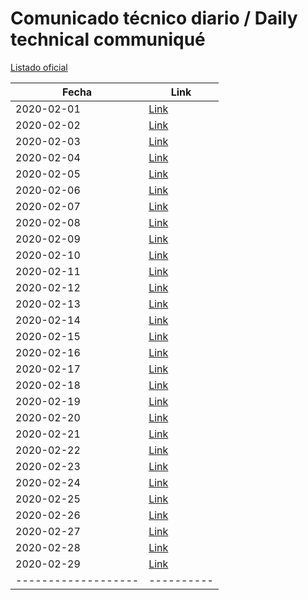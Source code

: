 # Comunicado técnico diario / Daily technical communiqué

[Listado oficial](https://www.gob.mx/salud/documentos/coronavirus-covid-19-comunicados-tecnicos-diarios-febrero-2020)

| Fecha               | Link        |
| ------------------- | ----------  |
| 2020-02-01          | [Link](https://www.gob.mx/salud/prensa/nuevo-coronavirus-comunicado-tecnico-diario-233796?idiom=es)  |
| 2020-02-02          | [Link](https://www.gob.mx/salud/prensa/038-nuevo-coronavirus-comunicado-tecnico-diario?idiom=es)  |
| 2020-02-03          | [Link](https://www.gob.mx/salud/prensa/040-nuevo-coronavirus-comunicado-tecnico-diario?idiom=es)  |
| 2020-02-04          | [Link](https://www.gob.mx/salud/prensa/nuevo-coronavirus-comunicado-tecnico-diario-233900?idiom=es)  |
| 2020-02-05          | [Link](https://www.gob.mx/salud/prensa/nuevo-coronavirus-comunicado-tecnico-diario-234061?idiom=es)  |
| 2020-02-06          | [Link](https://www.gob.mx/salud/prensa/nuevo-coronavirus-comunicado-tecnico-diario-234104?idiom=es)  |
| 2020-02-07          | [Link](https://www.gob.mx/salud/prensa/nuevo-coronavirus-comunicado-tecnico-diario-234204?idiom=es)  |
| 2020-02-08          | [Link](https://www.gob.mx/salud/prensa/nuevo-coronavirus-comunicado-tecnico-diario-234269?idiom=es)  |
| 2020-02-09          | [Link](https://www.gob.mx/salud/prensa/nuevo-coronavirus-comunicado-tecnico-diario-234273?idiom=es)  |
| 2020-02-10          | [Link](https://www.gob.mx/salud/prensa/052-nuevo-coronavirus-comunicado-tecnico-diario?idiom=es)  |
| 2020-02-11          | [Link](https://www.gob.mx/salud/prensa/nuevo-coronavirus-comunicado-tecnico-diario-234533?idiom=es)  |
| 2020-02-12          | [Link](https://www.gob.mx/salud/prensa/nuevo-coronavirus-comunicado-tecnico-diario-234697?idiom=es)  |
| 2020-02-13          | [Link](https://www.gob.mx/salud/prensa/nuevo-coronavirus-en-el-mundo-covid-19-comunicado-tecnico-diario?idiom=es)  |
| 2020-02-14          | [Link](https://www.gob.mx/salud/prensa/nuevo-coronavirus-en-el-mundo-covid-19-comunicado-tecnico-diario-234939?idiom=es)  |
| 2020-02-15          | [Link](https://www.gob.mx/salud/prensa/063-nuevo-coronavirus-en-el-mundo-covid-19-comunicado-tecnico-diario?idiom=es)  |
| 2020-02-16          | [Link](https://www.gob.mx/salud/prensa/064-nuevo-coronavirus-en-el-mundo-covid-19-comunicado-tecnico-diario?idiom=es)  |
| 2020-02-17          | [Link](https://www.gob.mx/salud/prensa/065-nuevo-coronavirus-en-el-mundo-covid-19-comunicado-tecnico-diario?idiom=es)  |
| 2020-02-18          | [Link](https://www.gob.mx/salud/prensa/065-nuevo-coronavirus-en-el-mundo-covid-19-comunicado-tecnico-diario-235210?idiom=es)  |
| 2020-02-19          | [Link](https://www.gob.mx/salud/prensa/nuevo-coronavirus-en-el-mundo-covid-19-comunicado-tecnico-diario-235410?idiom=es)  |
| 2020-02-20          | [Link](https://www.gob.mx/salud/prensa/nuevo-coronavirus-en-el-mundo-covid-19-comunicado-tecnico-diario-235555?idiom=es)  |
| 2020-02-21          | [Link](https://www.gob.mx/salud/prensa/nuevo-coronavirus-en-el-mundo-covid-19-comunicado-tecnico-diario-235592?idiom=es)  |
| 2020-02-22          | [Link](https://www.gob.mx/salud/prensa/nuevo-coronavirus-en-el-mundo-covid-19-comunicado-tecnico-diario-235658?idiom=es)  |
| 2020-02-23          | [Link](https://www.gob.mx/salud/prensa/nuevo-coronavirus-en-el-mundo-covid-19-comunicado-tecnico-diario-235667?idiom=es)  |
| 2020-02-24          | [Link](https://www.gob.mx/salud/prensa/nuevo-coronavirus-en-el-mundo-covid-19-comunicado-tecnico-diario-235764?idiom=es)  |
| 2020-02-25          | [Link](https://www.gob.mx/salud/prensa/nuevo-coronavirus-en-el-mundo-covid-19-comunicado-tecnico-diario-235867?idiom=es)  |
| 2020-02-26          | [Link](https://www.gob.mx/salud/prensa/nuevo-coronavirus-en-el-mundo-covid-19-comunicado-tecnico-diario-236086?idiom=es)  |
| 2020-02-27          | [Link](https://www.gob.mx/salud/prensa/nuevo-coronavirus-en-el-mundo-covid-19-comunicado-tecnico-diario-236176?idiom=es)  |
| 2020-02-28          | [Link](https://www.gob.mx/salud/prensa/nuevo-coronavirus-en-el-mundo-covid-19-comunicado-tecnico-diario-236339?idiom=es)  |
| 2020-02-29          | [Link](https://www.gob.mx/salud/prensa/nuevo-coronavirus-en-el-mundo-covid-19-comunicado-tecnico-diario-236362?idiom=es)  |
| ------------------- | ----------  |
